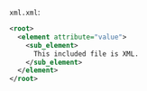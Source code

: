 <!-- >>>>>> BEGIN GENERATED FILE (include): SOURCE C:/Users/Burdette/Documents/GitHub/markdown_helper/test/include/templates/xml_xml.md -->
<!-- >>>>>> BEGIN INCLUDED FILE (xml): SOURCE C:/Users/Burdette/Documents/GitHub/markdown_helper/test/include/templates/../includes/xml.xml -->
```xml.xml```:
```xml
<root>
  <element attribute="value">
    <sub_element>
      This included file is XML.
    </sub_element>
  </element>
</root>
```
<!-- <<<<<< END INCLUDED FILE (xml): SOURCE C:/Users/Burdette/Documents/GitHub/markdown_helper/test/include/templates/../includes/xml.xml -->
<!-- <<<<<< END GENERATED FILE (include): SOURCE C:/Users/Burdette/Documents/GitHub/markdown_helper/test/include/templates/xml_xml.md -->
